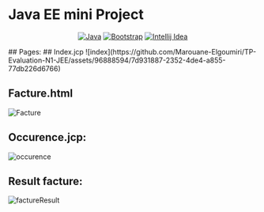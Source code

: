 # Java EE mini Project 
<div align="center">

[![Java](https://img.shields.io/badge/Java-ED8B00?style=for-the-badge&logo=openjdk&logoColor=white)](Link)
[![Bootstrap](https://img.shields.io/badge/Bootstrap-563D7C?style=for-the-badge&logo=bootstrap&logoColor=white)](Link)
[![Intellij Idea](https://img.shields.io/badge/IntelliJ_IDEA-000000.svg?style=for-the-badge&logo=intellij-idea&logoColor=white)](Link)
</div>
## Pages:
## Index.jcp
![index](https://github.com/Marouane-Elgoumiri/TP-Evaluation-N1-JEE/assets/96888594/7d931887-2352-4de4-a855-77db226d6766)

## Facture.html
![Facture](https://github.com/Marouane-Elgoumiri/TP-Evaluation-N1-JEE/assets/96888594/75d43806-ee20-4d79-b95b-caa0629e51a3)

## Occurence.jcp:
![occurence](https://github.com/Marouane-Elgoumiri/TP-Evaluation-N1-JEE/assets/96888594/dc61ed66-338c-4374-b48b-80d9af2c6917)

## Result facture:
![factureResult](https://github.com/Marouane-Elgoumiri/TP-Evaluation-N1-JEE/assets/96888594/ff15240c-6751-4b23-9a0d-f958350a4fb1)
